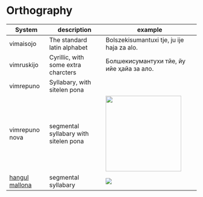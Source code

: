 Orthography
===

| System | description | example |
| ------ | ----------- | ------- |
| vimaisojo | The standard latin alphabet | Bolszekisumantuxi tje, ju ije haja za alo. |
| vimruskijo | Cyrillic, with some extra charcters | Болшекисумантухи тйе, йу ийе ҳайа за ало. |
| vimrepuno | Syllabary, with sitelen pona | |
| vimrepuno nova | segmental syllabary with sitelen pona | <img src="https://almostahexagon2.github.io/lri/uploads/imgs/orthography/vimrepuno-nova.jpg" height="200" />|
| [hangul mallona](orthography/hangul-mallona.md) | segmental syllabary | ![](https://almostahexagon2.github.io/lri/uploads/imgs/orthography/hangul-mallona.jpg)|
